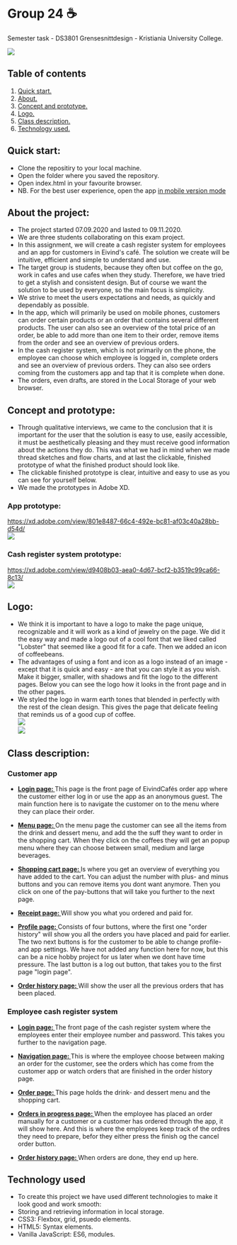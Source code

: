 # Group 24 ☕️
Semester task - DS3801 Grensesnittdesign - Kristiania University College. 

![](Images/app.gif) 

## Table of contents
1. [Quick start. ](#start)
2. [About. ](#about)
3. [Concept and prototype. ](#concept)
4. [Logo. ](#logo)
5. [Class description. ](#classdescription)
6. [Technology used. ](#technology) 

<a name="start"></a>
## Quick start:
* Clone the repositiry to your local machine. 
* Open the folder where you saved the repository.
* Open index.html in your favourite browser.
* NB. For the best user experience, open the app [in mobile version mode](https://www.cqlcorp.com/insights/how-to-view-the-mobile-version-of-a-website-on-your-desktop/)

<a name="about"></a>
## About the project:
* The project started 07.09.2020 and lasted to 09.11.2020.
* We are three students collaborating on this exam project. 
* In this assignment, we will create a cash register system for employees and an app for customers in Eivind's café. The solution we create will be intuitive, efficient and simple to understand and use. 
* The target group is students, because they often but coffee on the go, work in cafes and use cafes when they study. Therefore, we have tried to get a stylish and consistent design. But of course we want the solution to be used by everyone, so the main focus is simplicity.
* We strive to meet the users expectations and needs, as quickly and dependably as possible.
* In the app, which will primarily be used on mobile phones, customers can order certain products or an order that contains several different products. The user can also see an overview of the total price of an order, be able to add more than one item to their order, remove items from the order and see an overview of previous orders. 
* In the cash register system, which is not primarily on the phone, the employee can choose which employee is logged in, complete orders and see an overview of previous orders. They can also see orders coming from the customers app and tap that it is complete when done.
* The orders, even drafts, are stored in the Local Storage of your web browser.

<a name="concept"></a>
## Concept and prototype: 
* Through qualitative interviews, we came to the conclusion that it is important for the user that the solution is easy to use, easily accessible, it must be aesthetically pleasing and they must receive good information about the actions they do. This was what we had in mind when we made thread sketches and flow charts, and at last the clickable, finished prototype of what the finished product should look like.
* The clickable finished prototype is clear, intuitive and easy to use as you can see for yourself below. 
* We made the prototypes in Adobe XD. 

### App prototype:
https://xd.adobe.com/view/801e8487-66c4-492e-bc81-af03c40a28bb-d54d/ <br/>
![](Images/app-prototype.gif) 

### Cash register system prototype: 
https://xd.adobe.com/view/d9408b03-aea0-4d67-bcf2-b3519c99ca66-8c13/ <br/>
![](Images/cashregistersystem-prototype.gif)

<a name="logo"></a>
## Logo: 
* We think it is important to have a logo to make the page unique, recognizable and it will work as a kind of jewelry on the page. We did it the easy way and made a logo out of a cool font that we liked called "Lobster" that seemed like a good fit for a cafe. Then we added an icon of coffeebeans. 
* The advantages of using a font and icon as a logo instead of an image - except that it is quick and easy - are that you can style it as you wish. Make it bigger, smaller, with shadows and fit the logo to the different pages. Below you can see the logo how it looks in the front page and in the other pages.  
* We styled the logo in warm earth tones that blended in perfectly with the rest of the clean design. This gives the page that delicate feeling that reminds us of a good cup of coffee. <br/>
![](Images/logo1.png) <br/>
![](Images/logo2.png)

<a name="classdescription"></a>
## Class description: 

### Customer app
* **<ins>Login page: </ins>** This page is the front page of EivindCafés order app where the customer either log in or use the app as an anonymous guest. The main function here is to navigate the customer on to the menu where they can place their order. 

* **<ins>Menu page: </ins>** On the menu page the customer can see all the items from the drink and dessert menu, and add the the suff they want to order in the shopping cart. When they click on the coffees they will get an popup menu where they can choose between small, medium and large beverages. 

* **<ins>Shopping cart page: </ins>** Is where you get an overview of everything you have added to the cart. You can adjust the number with plus- and minus buttons and you can remove items you dont want anymore. Then you click on one of the pay-buttons that will take you further to the next page. 

* **<ins>Receipt page: </ins>** Will show you what you ordered and paid for. 

* **<ins>Profile page: </ins>** Consists of four buttons, where the first one "order history" will show you all the orders you have placed and paid for earlier. The two next buttons is for the customer to be able to change profile- and app settings. We have not added any function here for now, but this can be a nice hobby project for us later when we dont have time pressure. The last button is a log out button, that takes you to the first page "login page". 

* **<ins>Order history page: </ins>** Will show the user all the previous orders that has been placed. 

### Employee cash register system 
* **<ins>Login page: </ins>** The front page of the cash register system where the employees enter their employee number and password. This takes you further to the navigation page. 

* **<ins>Navigation page: </ins>** This is where the employee choose between making an order for the customer, see the orders which has come from the customer app or watch orders that are finished in the order history page. 

* **<ins>Order page: </ins>** This page holds the drink- and dessert menu and the shopping cart. 

* **<ins>Orders in progress page: </ins>** When the employee has placed an order manually for a customer or a customer has ordered through the app, it will show here. And this is where the employees keep track of the ordres they need to prepare, befor they either press the finish og the cancel order button. 

* **<ins>Order history page: </ins>** When orders are done, they end up here. 

<a name="technology"></a>
## Technology used
* To create this project we have used different technologies to make it look good and work smooth:
* Storing and retrieving information in local storage. 
* CSS3: Flexbox, grid, psuedo elements.  
* HTML5: Syntax elements. 
* Vanilla JavaScript: ES6, modules. 
